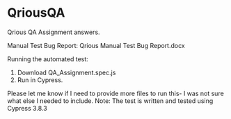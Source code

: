 # QriousQA
Qrious QA Assignment answers.

Manual Test Bug Report:
Qrious Manual Test Bug Report.docx

Running the automated test:
1. Download QA_Assignment.spec.js
2. Run in Cypress.

Please let me know if I need to provide more files to run this- I was not sure what else I needed to include.
Note: The test is written and tested using Cypress 3.8.3

